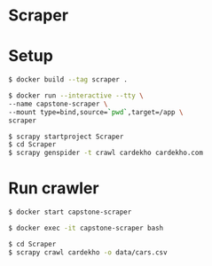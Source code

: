 # Scraper

# Setup
```bash
$ docker build --tag scraper .
```
```bash
$ docker run --interactive --tty \
--name capstone-scraper \
--mount type=bind,source=`pwd`,target=/app \
scraper
```
```bash
$ scrapy startproject Scraper
$ cd Scraper
$ scrapy genspider -t crawl cardekho cardekho.com
```

# Run crawler
```bash
$ docker start capstone-scraper
```
```bash
$ docker exec -it capstone-scraper bash
```
```bash
$ cd Scraper
$ scrapy crawl cardekho -o data/cars.csv
```


<!-- TODOs
	make High Anonymity Proxies middleware
-->